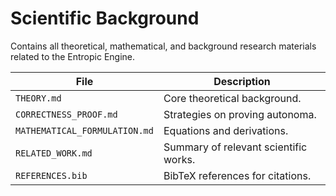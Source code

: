 # Scientific Background

Contains all theoretical, mathematical, and background research materials related to the Entropic Engine.

| File                           | Description                                  |
|--------------------------------|----------------------------------------------|
| `THEORY.md`                    | Core theoretical background.                 |
| `CORRECTNESS_PROOF.md`         | Strategies on proving autonoma.              |
| `MATHEMATICAL_FORMULATION.md`  | Equations and derivations.                   |
| `RELATED_WORK.md`              | Summary of relevant scientific works.        |
| `REFERENCES.bib`               | BibTeX references for citations.             |